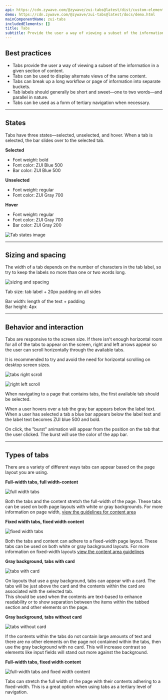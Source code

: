 ```yaml
---
api: https://cdn.zywave.com/@zywave/zui-tabs@latest/dist/custom-elements.json
demo: https://cdn.zywave.com/@zywave/zui-tabs@latest/docs/demo.html
mainComponentName: zui-tabs
includedElements: []
title: Tabs
subtitle: Provide the user a way of viewing a subset of the information in a given section of content.
---
```


## Best practices

- Tabs provide the user a way of viewing a subset of the information in a given section of content.
- Tabs can be used to display alternate views of the same content.
- Tabs can break up a long workflow or page of information into separate buckets.
- Tab labels should generally be short and sweet—one to two words—and parallel in nature.
- Tabs can be used as a form of tertiary navigation when necessary.

---

## States

Tabs have three states—selected, unselected, and hover. When a tab is selected, the bar slides over to the selected tab.

<Grid>
<GridCol col="span-3">

**Selected**

- Font weight: bold
- Font color: ZUI Blue 500
- Bar color: ZUI Blue 500

**Unselected**

- Font weight: regular
- Font color: ZUI Gray 700

**Hover**

- Font weight: regular
- Font color: ZUI Gray 700
- Bar color: ZUI Gray 200

</GridCol>
<GridCol col="span-9">
<Spacer/>

![Tab states image](/images/components/tabs/tab_States.svg)

</GridCol>
</Grid>

---

## Sizing and spacing

The width of a tab depends on the number of characters in the tab label, so try to keep the labels no more than one or two words long.

![sizing and spacing](/images/components/tabs/tab_Spacing.svg)

Tab size: tab label + 20px padding on all sides

Bar width: length of the text + padding  
Bar height: 4px

---

## Behavior and interaction

Tabs are responsive to the screen size. If there isn't enough horizontal room for all of the tabs to appear on the screen, right and left arrows appear so the user can scroll horizontally through the available tabs.

It is recommended to try and avoid the need for horizontal scrolling on desktop screen sizes.

<Grid>
<GridCol col="span-6">

![tabs right scroll](/images/components/tabs/right_Scroll.svg)

</GridCol>
<GridCol col="span-6">

![right left scroll](/images/components/tabs/right_Left_Scroll.svg)

</GridCol>
</Grid>

<Spacer size="small" />

When navigating to a page that contains tabs, the first available tab should be selected.

When a user hovers over a tab the gray bar appears below the label text.
When a user has selected a tab a blue bar appears below the label text and the label text becomes ZUI blue 500 and bold.

On click, the "burst" animation will appear from the position on the tab that the user clicked. The burst will use the color of the app bar.

---

## Types of tabs

There are a variety of different ways tabs can appear based on the page layout you are using.

<Spacer size="small" />

**Full-width tabs, full width-content**

![full width tabs](/images/components/tabs/full-width_White.svg)

Both the tabs and the content stretch the full-width of the page. These tabs can be used on both page layouts with white or gray backgrounds. For more information on page width, [view the guidelines for content area](/design-system/components/shell?tab=usage)

<Spacer size="small" />

**Fixed width tabs, fixed width content**

![fixed width tabs](/images/components/tabs/fixed-width_White.svg)

Both the tabs and content can adhere to a fixed-width page layout. These tabs can be used on both white or gray background layouts. For more information on fixed-width layouts [view the content area guidelines](/design-system/components/shell?tab=usage)

<Spacer size="small" />

**Gray background, tabs with card**

![tabs with card](/images/components/tabs/with_Card.svg)

On layouts that use a gray background, tabs can appear with a card. The tabs will be just above the card and the contents within the card are associated with the selected tab.  
This should be used when the contents are text-based to enhance readability or to show separation between the items within the tabbed section and other elements on the page.

<Spacer size="small" />

**Gray background, tabs without card**

![tabs without card](/images/components/tabs/without_Card.svg)

If the contents within the tabs do not contain large amounts of text and there are no other elements on the page not contained within the tabs, then use the gray background with no card.
This will increase contrast so elements like input fields will stand out more against the background.

<Spacer size="small" />

**Full-width tabs, fixed width content**

![full-width tabs and fixed width content](/images/components/tabs/tab_Navigation.svg)

Tabs can stretch the full width of the page with their contents adhering to a fixed-width. This is a great option when using tabs as a tertiary level of navigation.
